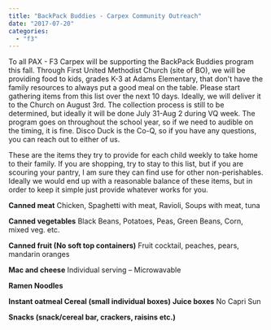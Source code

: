 ```yaml
---
title: "BackPack Buddies - Carpex Community Outreach"
date: "2017-07-20"
categories: 
  - "f3"
---
```


To all PAX - F3 Carpex will be supporting the BackPack Buddies program this fall. Through First United Methodist Church (site of BO), we will be providing food to kids, grades K-3 at Adams Elementary, that don't have the family resources to always put a good meal on the table. Please start gathering items from this list over the next 10 days. Ideally, we will deliver it to the Church on August 3rd. The collection process is still to be determined, but ideally it will be done July 31-Aug 2 during VQ week. The program goes on throughout the school year, so if we need to audible on the timing, it is fine. Disco Duck is the Co-Q, so if you have any questions, you can reach out to either of us.

These are the items they try to provide for each child weekly to take home to their family. If you are shopping, try to stay to this list, but if you are scouring your pantry, I am sure they can find use for other non-perishables. Ideally we would end up with a reasonable balance of these items, but in order to keep it simple just provide whatever works for you.

**Canned meat** Chicken, Spaghetti with meat, Ravioli, Soups with meat, tuna

**Canned vegetables** Black Beans, Potatoes, Peas, Green Beans, Corn, mixed veg. etc.

**Canned fruit (No soft top containers)** Fruit cocktail, peaches, pears, mandarin oranges

**Mac and cheese** Individual serving – Microwavable

**Ramen Noodles**

**Instant oatmeal Cereal (small individual boxes)** **Juice boxes** No Capri Sun

**Snacks (snack/cereal bar, crackers, raisins etc.)**
